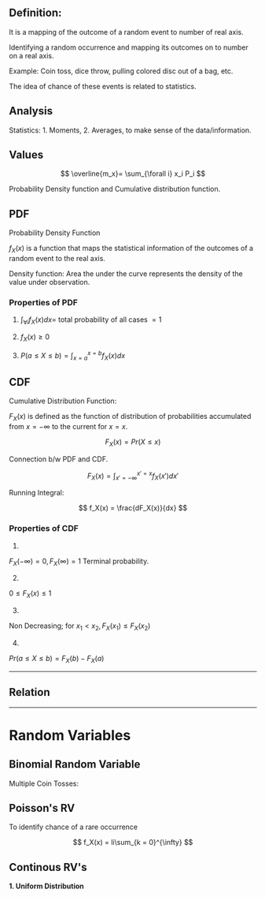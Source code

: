 ## Definition:

It is a mapping of the outcome of a random event to number of real axis.

Identifying a random occurrence and mapping its outcomes on to number on a real axis.

Example: Coin toss, dice throw, pulling colored disc out of a bag, etc.

The idea of chance of these events is related to statistics.


## Analysis

Statistics:
	1. Moments,
	2. Averages,
to make sense of the data/information.

## Values

$$
\overline{m_x}= \sum_{\forall i} x_i P_i
$$



Probability Density function and Cumulative distribution function.

## PDF

Probability Density Function

$f_X(x)$ is a function that maps the statistical information of the outcomes of
a random event to the real axis.

Density function: Area the under the curve represents the density of the value
under observation.

### Properties of PDF

1.  $\int_{\forall i} f_X(x) dx =$ total probability of all cases $= 1$

2.  $f_X(x) \ge 0$

3.  $P(a \le X \le  b) = \int_{x=a}^{x=b} f_X(x) dx$


## CDF

Cumulative Distribution Function:

$F_X(x)$ is defined as the function of distribution of probabilities accumulated
from $x=-\infty$ to the current for $x=x$.

$$
F_X(x) = Pr(X \le x)
$$

Connection b/w PDF and CDF.

$$
F_X(x) = \int_{x\prime=-\infty}^{x\prime = x} f_X(x\prime) dx\prime
$$

Running Integral:

$$
f_X(x) = \frac{dF_X(x)}{dx}
$$

### Properties of CDF

1.
$F_X(-\infty) = 0, F_X(\infty) = 1$
Terminal probability.

2.
$0 \le F_X(x) \le 1$

3.
Non Decreasing; for $x_1 < x_2, F_X(x_1) \le F_X(x_2)$

4.
$Pr(a \le X \le b) = F_X(b) - F_X(a)$

---

## Relation

---

# Random Variables

## Binomial Random Variable

Multiple Coin Tosses:

## Poisson's RV

To identify chance of a rare occurrence

$$
	f_X(x) = li\sum_{k = 0}^{\infty}
$$


## Continous RV's

**1. Uniform Distribution**

